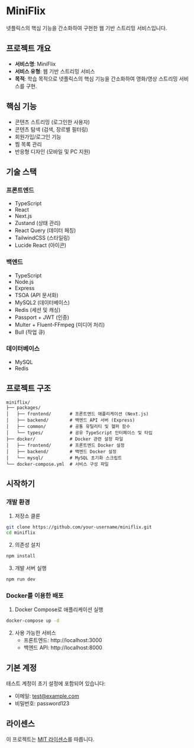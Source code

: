 # MiniFlix

넷플릭스의 핵심 기능을 간소화하여 구현한 웹 기반 스트리밍 서비스입니다.

## 프로젝트 개요

- **서비스명**: MiniFlix
- **서비스 유형**: 웹 기반 스트리밍 서비스
- **목적**: 학습 목적으로 넷플릭스의 핵심 기능을 간소화하여 영화/영상 스트리밍 서비스를 구현.

## 핵심 기능

- 콘텐츠 스트리밍 (로그인한 사용자)
- 콘텐츠 탐색 (검색, 장르별 필터링)
- 회원가입/로그인 기능
- 찜 목록 관리
- 반응형 디자인 (모바일 및 PC 지원)

## 기술 스택

### 프론트엔드
- TypeScript
- React
- Next.js
- Zustand (상태 관리)
- React Query (데이터 페칭)
- TailwindCSS (스타일링)
- Lucide React (아이콘)

### 백엔드
- TypeScript
- Node.js
- Express
- TSOA (API 문서화)
- MySQL2 (데이터베이스)
- Redis (세션 및 캐싱)
- Passport + JWT (인증)
- Multer + Fluent-FFmpeg (미디어 처리)
- Bull (작업 큐)

### 데이터베이스
- MySQL
- Redis

## 프로젝트 구조

```
miniflix/
├── packages/
│   ├── frontend/       # 프론트엔드 애플리케이션 (Next.js)
│   ├── backend/        # 백엔드 API 서버 (Express)
│   ├── common/         # 공통 유틸리티 및 헬퍼 함수
│   └── types/          # 공유 TypeScript 인터페이스 및 타입
├── docker/             # Docker 관련 설정 파일
│   ├── frontend/       # 프론트엔드 Docker 설정
│   ├── backend/        # 백엔드 Docker 설정
│   └── mysql/          # MySQL 초기화 스크립트
└── docker-compose.yml  # 서비스 구성 파일
```

## 시작하기

### 개발 환경

1. 저장소 클론
```bash
git clone https://github.com/your-username/miniflix.git
cd miniflix
```

2. 의존성 설치
```bash
npm install
```

3. 개발 서버 실행
```bash
npm run dev
```

### Docker를 이용한 배포

1. Docker Compose로 애플리케이션 실행
```bash
docker-compose up -d
```

2. 사용 가능한 서비스
   - 프론트엔드: http://localhost:3000
   - 백엔드 API: http://localhost:8000

## 기본 계정

테스트 계정이 초기 설정에 포함되어 있습니다:
- 이메일: test@example.com
- 비밀번호: password123

## 라이센스

이 프로젝트는 [MIT 라이센스](LICENSE)를 따릅니다. 